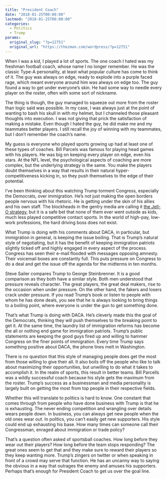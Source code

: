 ```yaml
---
title: "President Coach"
date: "2018-01-25T00:00:00"
lastmod: "2018-01-25T00:00:00"
categories:
  - Politics
  - Trump
params:
  original_slug: "?p=12751"
  original_url: "https://thezman.com/wordpress/?p=12751"
---
```


When I was a kid, I played a lot of sports. The one coach I hated was my
freshman football coach, whose name I no longer remember. He was the
classic Type-A personality, at least what popular culture has come to
think of it. The guy was always on edge, ready to explode into a purple
faced rage, which meant everyone around him was always on edge too. The
guy found a way to get under everyone’s skin. He had some way to needle
every player on the roster, often with some sort of nickname.

The thing is though, the guy managed to squeeze out more from the roster
than logic said was possible. In my case, I was always just at the point
of wanting to bash his skull in with my helmet, but I channeled those
pleasant thoughts into execution. I was not giving that prick the
satisfaction of making a mistake. Even though I hated the guy, he did
make me and my teammates better players. I still recall the joy of
winning with my teammates, but I don’t remember the coach’s name.

My guess is everyone who played sports growing up had at least one of
these types of coaches. Bill Parcels was famous for playing head games
with his players. He was big on keeping every player on edge, even his
stars. At the NFL level, the psychological aspects of coaching are more
complex, but the underlying strategy is the same. You make the players
doubt themselves in a way that results in their natural
hyper-competitiveness kicking in, so they push themselves to the edge of
their potential.

I’ve been thinking about this watching Trump torment Congress,
especially the Democrats, over immigration. He’s not just making the
open borders people nervous with his rhetoric. He is getting under the
skin of his allies and his own staff. The blockheads in the gentry media
are calling it <a
href="https://www.washingtonpost.com/politics/negotiating-with-jell-o-how-trumps-shifting-positions-fueled-the-rush-to-a-shutdown/2018/01/20/81215b90-fd71-11e7-a46b-a3614530bd87_story.html?utm_term=.7cfd553c6228"
rel="noopener" target="_blank">the Jell-O strategy</a>, but it is a safe
bet that none of them ever went outside as kids, much less played
competitive contact sports. In the world of high-pay, low-work
professions, the hard driving boss does not exist.

What Trump is doing with his comments about DACA, in particular, but
immigration in general, is keeping the issue boiling. That is Trump’s
natural style of negotiating, but it has the benefit of keeping
immigration patriots slightly ticked off and highly engaged in every
aspect of the process. Congress has seen their e-mail flooded with
messages opposing amnesty. Their voicemail boxes are constantly full.
This puts pressure on Congress to do a deal and get the issue off the
agenda for the midterms in ten months.

Steve Sailer compares Trump to George Steinbrenner. It is a good
comparison as they both have a similar style. Both men understood that
pressure reveals character. The great players, the great deal makers,
rise to the occasion when under pressure. On the other hand, the fakers
and losers crack under pressure. If you read Trump’s book or listen to
people with whom he has done deals, you see that he is always looking to
bring things to a boiling point, where everyone is under the gun to get
something done.

That’s what Trump is doing with DACA. He’s cleverly made this the goal
of the Democrats, thinking they will push themselves to the breaking
point to get it. At the same time, the laundry list of immigration
reforms has become the all or nothing end game for immigration patriots.
Trump’s public statements are keeping the good guys fired up and willing
to hammer Congress on the finer points of immigration. Every time Trump
says something positive about DACA, the phone lines melt in Washington.

There is no question that this style of managing people does get the
most from those willing to give their all. It also boils off the people
who like to talk about maximizing their opportunities, but unwilling to
do what it takes to accomplish it. In the realm of sports, this result
in better teams. Bill Parcells was a wildly successful coach because his
style gets the maximum from the roster. Trump’s success as a businessman
and media personality is largely built on getting the most from top
people in their respective fields.

Whether this will translate to politics is hard to know. One constant
that comes through from people who have done business with Trump is that
he is exhausting. The never ending competition and wrangling over
details wears people down. In business, you can always get new people
when the old ones wear out. In politics, you can’t easily get new
supporters. His style could end up exhausting his base. How many times
can someone call their Congressman, enraged about immigration or trade
policy?

That’s a question often asked of sportsball coaches. How long before
they wear out their players? How long before the team stops responding?
The great ones seem to get that and they make sure to reward their
players so they keep wanting more. Trump’s zingers on twitter or when
speaking in front of a crowd may serve that function. He has an uncanny
way to saying the obvious in a way that outrages the enemy and amuses
his supporters. Perhaps that’s enough for President Coach to get us over
the goal line.
